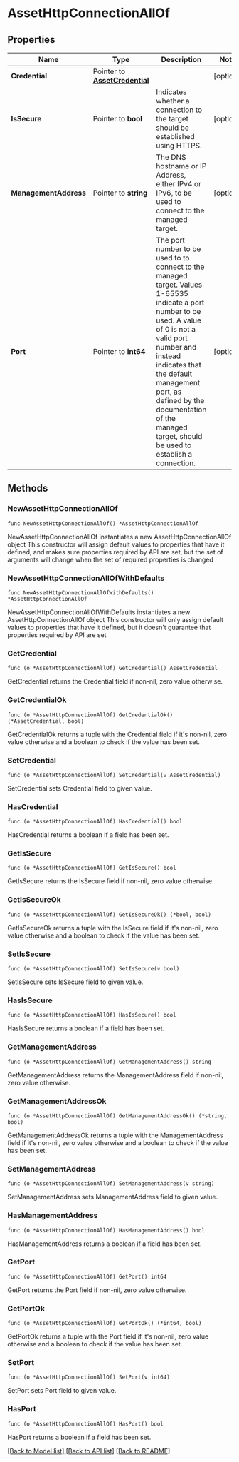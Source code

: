 # AssetHttpConnectionAllOf

## Properties

Name | Type | Description | Notes
------------ | ------------- | ------------- | -------------
**Credential** | Pointer to [**AssetCredential**](asset.Credential.md) |  | [optional] 
**IsSecure** | Pointer to **bool** | Indicates whether a connection to the target should be established using HTTPS. | [optional] 
**ManagementAddress** | Pointer to **string** | The DNS hostname or IP Address, either IPv4 or IPv6, to be used to connect to the managed target. | [optional] 
**Port** | Pointer to **int64** | The port number to be used to to connect to the managed target. Values 1-65535 indicate a port number to be used. A value of 0 is not a valid port number and instead indicates that the default management port, as defined by the documentation of the managed target, should be used to establish a connection. | [optional] 

## Methods

### NewAssetHttpConnectionAllOf

`func NewAssetHttpConnectionAllOf() *AssetHttpConnectionAllOf`

NewAssetHttpConnectionAllOf instantiates a new AssetHttpConnectionAllOf object
This constructor will assign default values to properties that have it defined,
and makes sure properties required by API are set, but the set of arguments
will change when the set of required properties is changed

### NewAssetHttpConnectionAllOfWithDefaults

`func NewAssetHttpConnectionAllOfWithDefaults() *AssetHttpConnectionAllOf`

NewAssetHttpConnectionAllOfWithDefaults instantiates a new AssetHttpConnectionAllOf object
This constructor will only assign default values to properties that have it defined,
but it doesn't guarantee that properties required by API are set

### GetCredential

`func (o *AssetHttpConnectionAllOf) GetCredential() AssetCredential`

GetCredential returns the Credential field if non-nil, zero value otherwise.

### GetCredentialOk

`func (o *AssetHttpConnectionAllOf) GetCredentialOk() (*AssetCredential, bool)`

GetCredentialOk returns a tuple with the Credential field if it's non-nil, zero value otherwise
and a boolean to check if the value has been set.

### SetCredential

`func (o *AssetHttpConnectionAllOf) SetCredential(v AssetCredential)`

SetCredential sets Credential field to given value.

### HasCredential

`func (o *AssetHttpConnectionAllOf) HasCredential() bool`

HasCredential returns a boolean if a field has been set.

### GetIsSecure

`func (o *AssetHttpConnectionAllOf) GetIsSecure() bool`

GetIsSecure returns the IsSecure field if non-nil, zero value otherwise.

### GetIsSecureOk

`func (o *AssetHttpConnectionAllOf) GetIsSecureOk() (*bool, bool)`

GetIsSecureOk returns a tuple with the IsSecure field if it's non-nil, zero value otherwise
and a boolean to check if the value has been set.

### SetIsSecure

`func (o *AssetHttpConnectionAllOf) SetIsSecure(v bool)`

SetIsSecure sets IsSecure field to given value.

### HasIsSecure

`func (o *AssetHttpConnectionAllOf) HasIsSecure() bool`

HasIsSecure returns a boolean if a field has been set.

### GetManagementAddress

`func (o *AssetHttpConnectionAllOf) GetManagementAddress() string`

GetManagementAddress returns the ManagementAddress field if non-nil, zero value otherwise.

### GetManagementAddressOk

`func (o *AssetHttpConnectionAllOf) GetManagementAddressOk() (*string, bool)`

GetManagementAddressOk returns a tuple with the ManagementAddress field if it's non-nil, zero value otherwise
and a boolean to check if the value has been set.

### SetManagementAddress

`func (o *AssetHttpConnectionAllOf) SetManagementAddress(v string)`

SetManagementAddress sets ManagementAddress field to given value.

### HasManagementAddress

`func (o *AssetHttpConnectionAllOf) HasManagementAddress() bool`

HasManagementAddress returns a boolean if a field has been set.

### GetPort

`func (o *AssetHttpConnectionAllOf) GetPort() int64`

GetPort returns the Port field if non-nil, zero value otherwise.

### GetPortOk

`func (o *AssetHttpConnectionAllOf) GetPortOk() (*int64, bool)`

GetPortOk returns a tuple with the Port field if it's non-nil, zero value otherwise
and a boolean to check if the value has been set.

### SetPort

`func (o *AssetHttpConnectionAllOf) SetPort(v int64)`

SetPort sets Port field to given value.

### HasPort

`func (o *AssetHttpConnectionAllOf) HasPort() bool`

HasPort returns a boolean if a field has been set.


[[Back to Model list]](../README.md#documentation-for-models) [[Back to API list]](../README.md#documentation-for-api-endpoints) [[Back to README]](../README.md)


